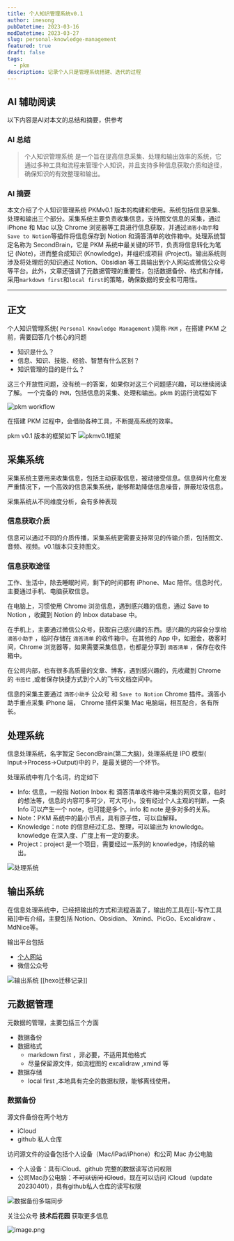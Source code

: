 ```yaml
---
title: 个人知识管理系统v0.1
author: imesong
pubDatetime: 2023-03-16
modDatetime: 2023-03-27
slug: personal-knowledge-management
featured: true
draft: false
tags:
  - pkm
description: 记录个人只是管理系统搭建、迭代的过程
---
```


## AI 辅助阅读

以下内容是AI对本文的总结和摘要，供参考

### AI 总结

> 个人知识管理系统 是一个旨在提高信息采集、处理和输出效率的系统，它通过多种工具和流程来管理个人知识，并且支持多种信息获取介质和途径，确保知识的有效整理和输出。

### AI 摘要

本文介绍了个人知识管理系统 PKMv0.1 版本的构建和使用。系统包括信息采集、处理和输出三个部分。采集系统主要负责收集信息，支持图文信息的采集，通过 iPhone 和 Mac 以及 Chrome 浏览器等工具进行信息获取，并通过`滴答小助手`和`Save to Notion`等插件将信息保存到 Notion 和滴答清单的收件箱中。处理系统暂定名称为 SecondBrain，它是 PKM 系统中最关键的环节，负责将信息转化为笔记 (Note)，进而整合成知识 (Knowledge)，并组织成项目 (Project)。输出系统则涉及将处理后的知识通过 Notion、Obsidian 等工具输出到个人网站或微信公众号等平台。此外，文章还强调了元数据管理的重要性，包括数据备份、格式和存储，采用`markdown first`和`local first`的策略，确保数据的安全和可用性。

---

## 正文

个人知识管理系统( `Personal Knowledge Management` )简称 `PKM` ，在搭建 PKM 之前，需要回答几个核心的问题

- 知识是什么？
- 信息、知识、技能、经验、智慧有什么区别？
- 知识管理的目的是什么？

这三个开放性问题，没有统一的答案，如果你对这三个问题感兴趣，可以继续阅读了解。
一个完备的 `PKM`，包括信息的采集、处理和输出。pkm 的运行流程如下

![pkm workflow](https://img.imesong.com/file/0e6c1630b3aeb0cf66a8f.png)

在搭建 PKM 过程中，会借助各种工具，不断提高系统的效率。

<!--more-->

pkm v0.1 版本的框架如下
![pkmv0.1框架](https://img.imesong.com/file/917ded47ce299acfb5a9c.png)

## 采集系统

采集系统主要用来收集信息，包括主动获取信息，被动接受信息。信息碎片化愈发严重情况下，一个高效的信息采集系统，能够帮助降低信息噪音，屏蔽垃圾信息。

采集系统从不同维度分析，会有多种表现

### 信息获取介质

信息可以通过不同的介质传播，采集系统更需要支持常见的传输介质，包括图文、音频、视频。v0.1版本只支持图文。

### 信息获取途径

工作、生活中，除去睡眠时间，剩下的时间都有 iPhone、Mac 陪伴。信息时代，主要通过手机、电脑获取信息。

在电脑上，习惯使用 Chrome 浏览信息，遇到感兴趣的信息，通过 Save to Notion ，收藏到 Notion 的 Inbox database 中。

在手机上，主要通过微信公众号，获取自己感兴趣的东西。感兴趣的内容会分享给 `滴答小助手` ，临时存储在 `滴答清单` 的收件箱中。在其他的 App 中，如掘金，极客时间，Chrome 浏览器等，如果需要采集信息，也都是分享到 `滴答清单` ，保存在收件箱中。

在公司内部，也有很多高质量的文章、博客，遇到感兴趣的，先收藏到 Chrome 的 `书签栏` ,或者保存快捷方式到个人的飞书文档空间中。

信息的采集主要通过 `滴答小助手` 公众号 和 `Save to Notion` Chrome 插件。滴答小助手重点采集 iPhone 端， Chrome 插件采集 Mac 电脑端，相互配合，各有所长。

## 处理系统

信息处理系统，名字暂定 SecondBrain(第二大脑)，处理系统是 IPO 模型( Input→Process→Output)中的 P，是最关键的一个环节。

处理系统中有几个名词，约定如下

- Info: 信息，一般指 Notion Inbox 和 滴答清单收件箱中采集的网页文章，临时的想法等，信息的内容可多可少，可大可小，没有经过个人主观的判断。一条 Info 可以产生一个 note，也可能是多个。info 和 note 是多对多的关系。
- Note：PKM 系统中的最小节点，具有原子性，可以自解释。
- Knowledge：note 的信息经过汇总、整理，可以输出为 knowledge。knowledge 在深入度、广度上有一定的要求。
- Project：project 是一个项目，需要经过一系列的 knowledge，持续的输出。

![处理系统](https://img.imesong.com/file/a8382d3e683500f668c8a.png)

## 输出系统

在信息处理系统中，已经把输出的方式和流程涵盖了，输出的工具在[[-写作工具箱]]中有介绍，主要包括 Notion、Obsidian、 Xmind、PicGo、Excalidraw 、MdNice等。

输出平台包括

- [个人网站](imesong.com)
- 微信公众号

![输出系统](https://img.imesong.com/file/6c74ba7a2b92fc21b2b55.png)
[[hexo迁移记录]]

## 元数据管理

元数据的管理，主要包括三个方面

- 数据备份
- 数据格式
  - markdown first ，非必要，不适用其他格式
  - 尽量保留源文件，如流程图的 excalidraw ,xmind 等
- 数据存储
  - local first ,本地具有完全的数据权限，能够离线使用。

### 数据备份

源文件备份在两个地方

- iCloud
- github 私人仓库

访问源文件的设备包括个人设备（Mac/iPad/iPhone）和公司 Mac 办公电脑

- 个人设备：具有iCloud、github 完整的数据读写访问权限
- 公司Mac办公电脑：~~不可以访问 iCloud~~，现在可以访问 iCloud（update 20230401），具有github私人仓库的读写权限

![数据备份多端同步](https://img.imesong.com/file/5d3bb5da84492fd5e2c59.png)

关注公众号 **技术后花园** 获取更多信息

![image.png](https://img.imesong.com/file/9e0dc4dc2d2acd363d535.png)

